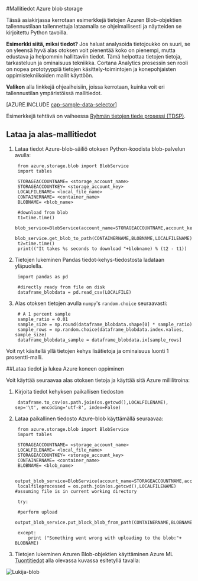 <properties 
    pageTitle="Mallitiedot Azure blob storage | Microsoft Azure" 
    description="Mallitiedot Azure-Blob-objektien tallennustilaan" 
    services="machine-learning,storage" 
    documentationCenter="" 
    authors="bradsev" 
    manager="jhubbard" 
    editor="cgronlun" />

<tags 
    ms.service="machine-learning" 
    ms.workload="data-services" 
    ms.tgt_pltfrm="na" 
    ms.devlang="na" 
    ms.topic="article" 
    ms.date="09/19/2016" 
    ms.author="fashah;garye;bradsev" /> 

#<a name="heading"></a>Mallitiedot Azure blob storage


Tässä asiakirjassa kerrotaan esimerkkejä tietojen Azuren Blob-objektien tallennustilaan tallennettuja lataamalla se ohjelmallisesti ja näytteiden se kirjoitettu Python tavoilla.

**Esimerkki siitä, miksi tiedot?**
Jos haluat analysoida tietojoukko on suuri, se on yleensä hyvä alas otoksen voit pienentää koko on pienempi, mutta edustava ja helpommin hallittaviin tiedot. Tämä helpottaa tietojen tietoja, tarkasteluun ja ominaisuus tekniikka. Cortana Analytics prosessin sen rooli on nopea prototyyppiä tietojen käsittely-toimintojen ja konepohjaisten oppimistekniikoiden mallit käyttöön.

**Valikon** alla linkkejä ohjeaiheisiin, joissa kerrotaan, kuinka voit eri tallennustilan ympäristöissä mallitiedot. 

[AZURE.INCLUDE [cap-sample-data-selector](../../includes/cap-sample-data-selector.md)]

Esimerkkejä tehtävä on vaiheessa [Ryhmän tietojen tiede prosessi (TDSP)](https://azure.microsoft.com/documentation/learning-paths/cortana-analytics-process/).


## <a name="download-and-down-sample-data"></a>Lataa ja alas-mallitiedot
1. Lataa tiedot Azure-blob-säiliö otoksen Python-koodista blob-palvelun avulla: 

        from azure.storage.blob import BlobService
        import tables
        
        STORAGEACCOUNTNAME= <storage_account_name>
        STORAGEACCOUNTKEY= <storage_account_key>
        LOCALFILENAME= <local_file_name>        
        CONTAINERNAME= <container_name>
        BLOBNAME= <blob_name>

        #download from blob
        t1=time.time()
        blob_service=BlobService(account_name=STORAGEACCOUNTNAME,account_key=STORAGEACCOUNTKEY)
        blob_service.get_blob_to_path(CONTAINERNAME,BLOBNAME,LOCALFILENAME)
        t2=time.time()
        print(("It takes %s seconds to download "+blobname) % (t2 - t1))

2. Tietojen lukeminen Pandas tiedot-kehys-tiedostosta ladataan yläpuolella.

        import pandas as pd

        #directly ready from file on disk
        dataframe_blobdata = pd.read_csv(LOCALFILE)

3. Alas otoksen tietojen avulla `numpy`'s `random.choice` seuraavasti:

        # A 1 percent sample
        sample_ratio = 0.01 
        sample_size = np.round(dataframe_blobdata.shape[0] * sample_ratio)
        sample_rows = np.random.choice(dataframe_blobdata.index.values, sample_size)
        dataframe_blobdata_sample = dataframe_blobdata.ix[sample_rows]

Voit nyt käsitellä yllä tietojen kehys lisätietoja ja ominaisuus luonti 1 prosentti-malli.

##<a name="heading"></a>Lataa tiedot ja lukea Azure koneen oppiminen

Voit käyttää seuraavaa alas otoksen tietoja ja käyttää sitä Azure millilitroina:

1. Kirjoita tiedot kehyksen paikallisen tiedoston

        dataframe.to_csv(os.path.join(os.getcwd(),LOCALFILENAME), sep='\t', encoding='utf-8', index=False)

2. Lataa paikallinen tiedosto Azure-blob käyttämällä seuraavaa:

        from azure.storage.blob import BlobService
        import tables

        STORAGEACCOUNTNAME= <storage_account_name>
        LOCALFILENAME= <local_file_name>
        STORAGEACCOUNTKEY= <storage_account_key>
        CONTAINERNAME= <container_name>
        BLOBNAME= <blob_name>

        output_blob_service=BlobService(account_name=STORAGEACCOUNTNAME,account_key=STORAGEACCOUNTKEY)    
        localfileprocessed = os.path.join(os.getcwd(),LOCALFILENAME) #assuming file is in current working directory
        
        try:
       
        #perform upload
        output_blob_service.put_block_blob_from_path(CONTAINERNAME,BLOBNAME,localfileprocessed)
        
        except:         
            print ("Something went wrong with uploading to the blob:"+ BLOBNAME)

3. Tietojen lukeminen Azuren Blob-objektien käyttäminen Azure ML [Tuontitiedot](https://msdn.microsoft.com/library/azure/4e1b0fe6-aded-4b3f-a36f-39b8862b9004/) alla olevassa kuvassa esitetyllä tavalla:
 
![Lukija-blob](./media/machine-learning-data-science-sample-data-blob/reader_blob.png)

 
